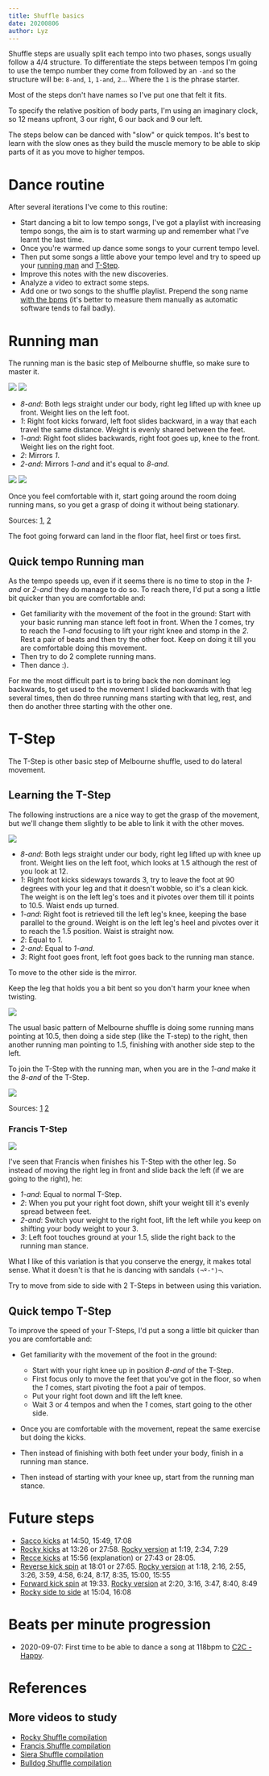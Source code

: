 ```yaml
---
title: Shuffle basics
date: 20200806
author: Lyz
---
```


Shuffle steps are usually split each tempo into two phases, songs usually follow
a 4/4 structure. To differentiate the steps between tempos I'm going to use the
tempo number they come from followed by an `-and` so the structure will be:
`8-and`, `1`, `1-and`, `2`... Where the `1` is the phrase starter.

Most of the steps don't have names so I've put one that felt it fits.

To specify the relative position of body parts, I'm using an imaginary clock, so
12 means upfront, 3 our right, 6 our back and 9 our left.

The steps below can be danced with "slow" or quick tempos. It's best to learn
with the slow ones as they build the muscle memory to be able to skip parts of
it as you move to higher tempos.

# Dance routine

After several iterations I've come to this routine:

* Start dancing a bit to low tempo songs, I've got a playlist with increasing
    tempo songs, the aim is to start warming up and remember what I've learnt
    the last time.
* Once you're warmed up dance some songs to your current tempo level.
* Then put some songs a little above your tempo level and try to speed up your
    [running man](#quick-tempo-running-man) and [T-Step](#quick-tempo-t-step).
* Improve this notes with the new discoveries.
* Analyze a video to extract some steps.
* Add one or two songs to the shuffle playlist. Prepend the song name [with the
    bpms](http://www.beatsperminuteonline.com/) (it's better to measure them
    manually as automatic software tends to fail badly).

# Running man

The running man is the basic step of Melbourne shuffle, so make sure to master
it.

![](../images/running_man_cutting_shapes.gif)
![](../images/running_man_cutting_shapes_2.gif)

* *8-and*: Both legs straight under our body, right leg lifted up
    with knee up front. Weight lies on the left foot.
* *1*: Right foot kicks forward, left foot slides backward, in a way that each travel the
    same distance. Weight is evenly shared between the feet.
* *1-and*: Right foot slides backwards, right foot goes up, knee to the front.
    Weight lies on the right foot.
* *2*: Mirrors *1*.
* *2-and*: Mirrors *1-and* and it's equal to *8-and*.

![](../images/running_man_cutting_shapes_tutorial.gif)
![](../images/running_man_cutting_shapes_tutorial_2.gif)

Once you feel comfortable with it, start going around the room doing running
mans, so you get a grasp of doing it without being stationary.

Sources: [1](https://www.youtube.com/embed/LbeRR_TDRVE?start=54), [2](https://www.youtube.com/embed/NVISfLc_z8c?start=18)

The foot going forward can land in the floor flat, heel first or toes first.

## Quick tempo Running man

As the tempo speeds up, even if it seems there is no time to stop in the *1-and*
or *2-and* they do manage to do so. To reach there, I'd put a song a little bit quicker than
you are comfortable and:

* Get familiarity with the movement of the foot in the ground: Start with your
    basic running man stance left foot in front. When the *1* comes, try to
    reach the *1-and* focusing to lift your right knee and stomp in the *2*.
    Rest a pair of beats and then try the other foot. Keep on doing it till you
    are comfortable doing this movement.
* Then try to do 2 complete running mans.
* Then dance :).

For me the most difficult part is to bring back the non dominant leg backwards,
to get used to the movement I slided backwards with that leg several times, then
do three running mans starting with that leg, rest, and then do another three
starting with the other one.

# T-Step

The T-Step is other basic step of Melbourne shuffle, used to do lateral
movement.

## Learning the T-Step

The following instructions are a nice way to get the grasp of the movement, but
we'll change them slightly to be able to link it with the other moves.

![](../images/shuffle_t_shape_kicks.gif)

* *8-and*: Both legs straight under our body, right leg lifted up
    with knee up front. Weight lies on the left foot, which looks at 1.5
    although the rest of you look at 12.
* *1*: Right foot kicks sideways towards 3, try to leave the foot at 90 degrees
    with your leg and that it doesn't wobble, so it's a clean kick. The weight
    is on the left leg's toes and it pivotes over them till it points to 10.5.
    Waist ends up turned.
* *1-and*: Right foot is retrieved till the left leg's knee, keeping the base
    parallel to the ground. Weight is on the left leg's heel and pivotes over
    it to reach the 1.5 position. Waist is straight now.
* *2*: Equal to *1*.
* *2-and*: Equal to *1-and*.
* *3*: Right foot goes front, left foot goes back to the running man stance.

To move to the other side is the mirror.

Keep the leg that holds you a bit bent so you don't harm your knee when
twisting.

![](../images/shuffle_t_shape_kicks_tutorial.gif)

The usual basic pattern of Melbourne shuffle is doing some running mans pointing
at 10.5, then doing a side step (like the T-step) to the right, then another
running man pointing to 1.5, finishing with another side step to the left.

To join the T-Step with the running man, when you are in the *1-and* make it the
*8-and* of the T-Step.

![](../images/t_step_and_running_man.gif)

Sources: [1](https://www.youtube.com/embed/NVISfLc_z8c?start=88)
[2](https://www.youtube.com/embed/ia-06zXLa5E?start=755)

### Francis T-Step

![](../images/francis_t_step.gif)

I've seen that Francis when finishes his T-Step with the other leg. So instead
of moving the right leg in front and slide back the left (if we are going to the
right), he:

* *1-and*: Equal to normal T-Step.
* *2*: When you put your right foot down, shift your weight till it's evenly
    spread between feet.
* *2-and*: Switch your weight to the right foot, lift the left while you keep on
    shifting your body weight to your 3.
* *3*: Left foot touches ground at your 1.5, slide the right back to the running
    man stance.

What I like of this variation is that you conserve the energy, it makes total
sense. What it doesn't is that he is dancing with sandals `(¬º-°)¬`.

Try to move from side to side with 2 T-Steps in between using this variation.

## Quick tempo T-Step

To improve the speed of your T-Steps, I'd put a song a little bit quicker than
you are comfortable and:

* Get familiarity with the movement of the foot in the ground:

    * Start with your right knee up in position *8-and* of the T-Step.
    * First focus only to move the feet that you've got in the floor, so when
        the *1* comes, start pivoting the foot a pair of tempos.
    * Put your right foot down and lift the left knee.
    * Wait 3 or 4 tempos and when the *1* comes, start going to the other side.

* Once you are comfortable with the movement, repeat the same exercise but doing
the kicks.
* Then instead of finishing with both feet under your body, finish in a running
    man stance.
* Then instead of starting with your knee up, start from the running man stance.

# Future steps

* [Sacco kicks](https://www.youtube.com/watch?v=bxvEDvNJrNE) at 14:50, 15:49,
    17:08
* [Rocky kicks](https://www.youtube.com/watch?v=1RHfw0IYrU8) at 13:26 or 27:58.
    [Rocky version](https://www.youtube.com/watch?v=bxvEDvNJrNE) at 1:19, 2:34,
    7:29
* [Recce kicks](https://www.youtube.com/watch?v=1RHfw0IYrU8) at 15:56
    (explanation) or 27:43 or 28:05.
* [Reverse kick spin](https://www.youtube.com/watch?v=1RHfw0IYrU8) at 18:01 or 27:65.
    [Rocky version](https://www.youtube.com/watch?v=bxvEDvNJrNE) at 1:18, 2:16,
    2:55, 3:26, 3:59, 4:58, 6:24, 8:17, 8:35, 15:00, 15:55
* [Forward kick spin](https://www.youtube.com/watch?v=1RHfw0IYrU8) at 19:33.
    [Rocky version](https://www.youtube.com/watch?v=bxvEDvNJrNE) at 2:20, 3:16,
    3:47, 8:40, 8:49
* [Rocky side to side](https://www.youtube.com/watch?v=bxvEDvNJrNE) at 15:04,
    16:08

# Beats per minute progression

* 2020-09-07: First time to be able to dance a song at 118bpm to [C2C - Happy](https://www.youtube.com/watch?v=_dX9zMPPomw).

# References

## More videos to study

* [Rocky Shuffle compilation](https://www.youtube.com/watch?v=bxvEDvNJrNE)
* [Francis Shuffle compilation](https://www.youtube.com/watch?v=ia-06zXLa5E)
* [Siera Shuffle compilation](https://www.youtube.com/watch?v=bUOR1KOhLXE)
* [Bulldog Shuffle compilation](https://www.youtube.com/watch?v=AscmjFyXenQ)
